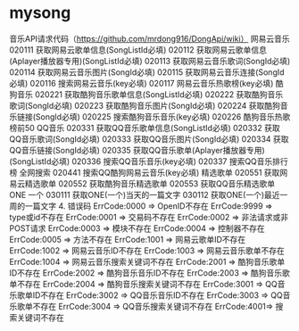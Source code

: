 # mysong


音乐API请求代码（https://github.com/mrdong916/DongApi/wiki）
网易云音乐
020111 获取网易云歌单信息(SongListId必填)
020112 获取网易云歌单信息(Aplayer播放器专用)(SongListId必填)
020113 获取网易云音乐歌词(SongId必填)
020114 获取网易云音乐图片(SongId必填)
020115 获取网易云音乐连接(SongId必填)
020116 搜索网易云音乐(key必填)
020117 网易云音乐热歌榜(key必填)
酷狗音乐
020221 获取酷狗音乐歌单信息(SongListId必填)
020222 获取酷狗音乐歌词(SongId必填)
020223 获取酷狗音乐图片(SongId必填)
020224 获取酷狗音乐链接(SongId必填)
020225 搜索酷狗音乐音乐(key必填)
020226 酷狗音乐热歌榜前50
QQ音乐
020331 获取QQ音乐歌单信息(SongListId必填)
020332 获取QQ音乐歌词(SongId必填)
020333 获取QQ音乐图片(SongId必填)
020334 获取QQ音乐链接(SongId必填)
020335 获取QQ音乐歌单(Aplayer播放器专用)(SongListId必填)
020336 搜索QQ音乐音乐(key必填)
020337 搜索QQ音乐排行榜
全网搜索
020441 搜索QQ酷狗网易云音乐(key必填)
精选歌单
020551 获取网易云精选歌单
020552 获取酷狗音乐精选歌单
020553 获取QQ音乐精选歌单
ONE 一个
030111 获取ONE(一个)当天的一篇文字
030112 获取ONE(一个)最近一周的一篇文字
4. 错误码
ErrCode:0000 => OpenID不存在
ErrCode:9999 => type或id不存在
ErrCode:0001 => 交易码不存在
ErrCode:0002 => 非法请求或非POST请求
ErrCode:0003 => 模块不存在
ErrCode:0004 => 控制器不存在
ErrCode:0005 => 方法不存在
ErrCode:1001 => 网易云歌单ID不存在
ErrCode:1002 => 网易云音乐ID不存在
ErrCode:1003 => 网易云音乐歌单不存在
ErrCode:1004 => 网易云音乐搜索关键词不存在
ErrCode:2001 => 酷狗音乐歌单ID不存在
ErrCode:2002 => 酷狗音乐音乐ID不存在
ErrCode:2003 => 酷狗音乐歌单不存在
ErrCode:2004 => 酷狗音乐搜索关键词不存在
ErrCode:3001 => QQ音乐歌单ID不存在
ErrCode:3002 => QQ音乐音乐ID不存在
ErrCode:3003 => QQ音乐歌单不存在
ErrCode:3004 => QQ音乐搜索关键词不存在
ErrCode:4001=> 搜索关键词不存在
